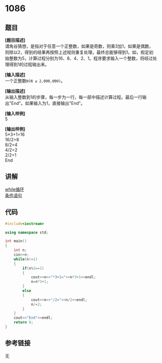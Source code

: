# 1086
## 题目  
**[题目描述]**   
谓角谷猜想，是指对于任意一个正整数，如果是奇数，则乘3加1，如果是偶数，则除以2，得到的结果再按照上述规则重复处理，最终总能够得到1。如，假定初始整数为5，计算过程分别为16、8、4、2、1。程序要求输入一个整数，将经过处理得到1的过程输出来。   

**[输入描述]**   
一个正整数`N(N ≤ 2,000,000)`。  

**[输出描述]**  
从输入整数到1的步骤，每一步为一行，每一部中描述计算过程。最后一行输出"End"。如果输入为1，直接输出"End"。  

**[输入样例]**  
5  

**[输出样例]**  
5*3+1=16  
16/2=8  
8/2=4  
4/2=2  
2/2=1  
End  

## 讲解    
[while循环](a)  
[条件语句](a)  

## 代码   

```cpp
#include<iostream>  

using namespace std;  

int main()  
{  
	int n;  
	cin>>n;  
	while(n!=1)  
	{  
		if(n%2==1)  
		{  
			cout<<n<<"*3+1="<<n*3+1<<endl;  
			n=n*3+1;  
		}  
		else  
		{  
			cout<<n<<"/2="<<n/2<<endl;  
			n/=2;  
		}  
	}  
	cout<<"End"<<endl;  
	return 0;  
}  
```

## 参考链接  
无  

